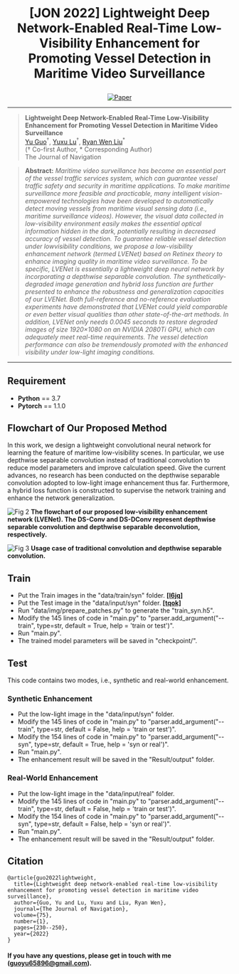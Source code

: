  # <p align=center> [JON 2022] Lightweight Deep Network-Enabled Real-Time Low-Visibility Enhancement for Promoting Vessel Detection in Maritime Video Surveillance</p>

<div align="center">
 
[![Paper](https://img.shields.io/badge/LVENet-Paper-red.svg)]([https://arxiv.org/abs/2407.04621](https://www.researchgate.net/profile/Wen-Liu-41/publication/354542130_Lightweight_Deep_Network-Enabled_Real-Time_Low-Visibility_Enhancement_for_Promoting_Vessel_Detection_in_Maritime_Video_Surveillance/links/613ea85c01846e45ef44faff/Lightweight-Deep-Network-Enabled-Real-Time-Low-Visibility-Enhancement-for-Promoting-Vessel-Detection-in-Maritime-Video-Surveillance.pdf))

</div>

---
>**Lightweight Deep Network-Enabled Real-Time Low-Visibility Enhancement for Promoting Vessel Detection in Maritime Video Surveillance**<br>  [Yu Guo](https://scholar.google.com/citations?user=klYz-acAAAAJ&hl=zh-CN)<sup>†</sup>, [Yuxu Lu](https://scholar.google.com.hk/citations?user=XXge2_0AAAAJ&hl=zh-CN)<sup>†</sup>, [Ryan Wen Liu](http://mipc.whut.edu.cn/index.html)<sup>* </sup> <br>
(† Co-first Author, * Corresponding Author)<br>
>The Journal of Navigation

> **Abstract:** *Maritime video surveillance has become an essential part of the vessel traffic services system, which can guarantee vessel traffic safety and security in maritime applications. To make maritime surveillance more feasible and practicable, many intelligent vision-empowered technologies have been developed to automatically detect moving vessels from maritime visual sensing data (i.e., maritime surveillance videos). However, the visual data collected in low-visibility environment easily makes the essential optical information hidden in the dark, potentially resulting in decreased accuracy of vessel detection. To guarantee reliable vessel detection under lowvisibility conditions, we propose a low-visibility enhancement network (termed LVENet) based on Retinex theory to enhance imaging quality in maritime video surveillance. To be specific, LVENet is essentially a lightweight deep neural network by incorporating a depthwise separable convolution. The synthetically-degraded image generation and hybrid loss function are further presented to enhance the robustness and generalization capacities of our LVENet. Both full-reference and no-reference evaluation experiments have demonstrated that LVENet could yield comparable or even better visual qualities than other state-of-the-art methods. In addition, LVENet only needs 0.0045 seconds to restore degraded images of size 1920×1080 on an NVIDIA 2080Ti GPU, which can adequately meet real-time requirements. The vessel detection performance can also be tremendously promoted with the enhanced visibility under low-light imaging conditions.*
---

## Requirement ##
* __Python__ == 3.7
* __Pytorch__ == 1.1.0

## Flowchart of Our Proposed Method

In this work, we design a lightweight convolutional neural network for learning the feature of maritime low-visibility scenes. In particular, we use depthwise separable convolution instead of traditional convolution to reduce model parameters and improve calculation speed. Give the current advances, no research has been conducted on the depthwise separable convolution adopted to low-light image enhancement thus far. Furthermore, a hybrid loss function is constructed to supervise the network training and enhance the network generalization. 

![Fig  2](https://user-images.githubusercontent.com/48637474/135222864-510ad3cb-2138-4182-bf67-84861d084e52.png)
**The flowchart of our proposed low-visibility enhancement network (LVENet). The DS-Conv and DS-DConv represent depthwise separable convolution and depthwise separable deconvolution, respectively.**

![Fig  3](https://user-images.githubusercontent.com/48637474/135223081-ce2cbf0b-8be1-46b1-8922-c1a9b37fbbb1.png)
**Usage case of traditional convolution and depthwise separable convolution.**
## Train
* Put the Train images in the "data/train/syn" folder. [**[l6jq]**](https://pan.baidu.com/s/1u5qh5ipAwq5kGKVPlcw2_w)
* Put the Test image in the "data/input/syn" folder. [**[tqok]**](https://pan.baidu.com/s/1uokWPJWa6zwOT8ItWelVew)
* Run "data/img/prepare_patches.py" to generate the "train_syn.h5". 
* Modify the 145 lines of code in "main.py" to "parser.add_argument("--train", type=str, default =  True, help = 'train or test')".
* Run "main.py". 
* The trained model parameters will be saved in "checkpoint/". 

## Test
This code contains two modes, i.e., synthetic and real-world enhancement. 
### Synthetic Enhancement
* Put the low-light image in the "data/input/syn" folder.
* Modify the 145 lines of code in "main.py" to "parser.add_argument("--train", type=str, default =  False, help = 'train or test')".
* Modify the 154 lines of code in "main.py" to "parser.add_argument("--syn", type=str, default = True, help = 'syn or real')".
* Run "main.py". 
* The enhancement result will be saved in the "Result/output" folder.

### Real-World Enhancement
* Put the low-light image in the "data/input/real" folder.
* Modify the 145 lines of code in "main.py" to "parser.add_argument("--train", type=str, default =  False, help = 'train or test')".
* Modify the 154 lines of code in "main.py" to "parser.add_argument("--syn", type=str, default = False, help = 'syn or real')".
* Run "main.py". 
* The enhancement result will be saved in the "Result/output" folder.

## Citation

```
@article{guo2022lightweight,
  title={Lightweight deep network-enabled real-time low-visibility enhancement for promoting vessel detection in maritime video surveillance},
  author={Guo, Yu and Lu, Yuxu and Liu, Ryan Wen},
  journal={The Journal of Navigation},
  volume={75},
  number={1},
  pages={230--250},
  year={2022}
}
```

#### If you have any questions, please get in touch with me (guoyu65896@gmail.com).
